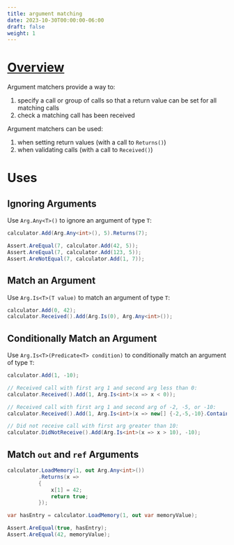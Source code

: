 ```yaml
---
title: argument matching
date: 2023-10-30T00:00:00-06:00
draft: false
weight: 1
---
```


# [Overview](https://nsubstitute.github.io/help/argument-matchers/)  

Argument matchers provide a way to:
1. specify a call or group of calls so that a return value can be set for all matching calls
2. check a matching call has been received

Argument matchers can be used:
1. when setting return values (with a call to `Returns()`)
2. when validating calls (with a call to `Received()`)

# Uses
## Ignoring Arguments
Use `Arg.Any<T>()` to ignore an argument of type `T`:
```cs
calculator.Add(Arg.Any<int>(), 5).Returns(7);

Assert.AreEqual(7, calculator.Add(42, 5));
Assert.AreEqual(7, calculator.Add(123, 5)); 
Assert.AreNotEqual(7, calculator.Add(1, 7)); 
```

## Match an Argument
Use `Arg.Is<T>(T value)` to match an argument of type `T`:
```cs
calculator.Add(0, 42);
calculator.Received().Add(Arg.Is(0), Arg.Any<int>());
```

## Conditionally Match an Argument
Use `Arg.Is<T>(Predicate<T> condition)` to conditionally match an argument of type `T`:
```cs
calculator.Add(1, -10);

// Received call with first arg 1 and second arg less than 0:
calculator.Received().Add(1, Arg.Is<int>(x => x < 0));

// Received call with first arg 1 and second arg of -2, -5, or -10:
calculator.Received().Add(1, Arg.Is<int>(x => new[] {-2,-5,-10}.Contains(x)));

// Did not receive call with first arg greater than 10:
calculator.DidNotReceive().Add(Arg.Is<int>(x => x > 10), -10);
```

## Match `out` and `ref` Arguments
```cs
calculator.LoadMemory(1, out Arg.Any<int>())
          .Returns(x => 
          {
              x[1] = 42;
              return true;
          });

var hasEntry = calculator.LoadMemory(1, out var memoryValue);

Assert.AreEqual(true, hasEntry);
Assert.AreEqual(42, memoryValue);
```